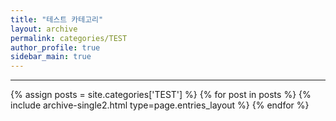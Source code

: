 ```yaml
---
title: "테스트 카테고리"
layout: archive
permalink: categories/TEST
author_profile: true
sidebar_main: true
---
```


<!-- 공백이 포함되어 있는 카테고리 이름의 경우 site.categories['a b c'] 이런식으로! -->

***

{% assign posts = site.categories['TEST'] %}
{% for post in posts %} {% include archive-single2.html type=page.entries_layout %} {% endfor %}